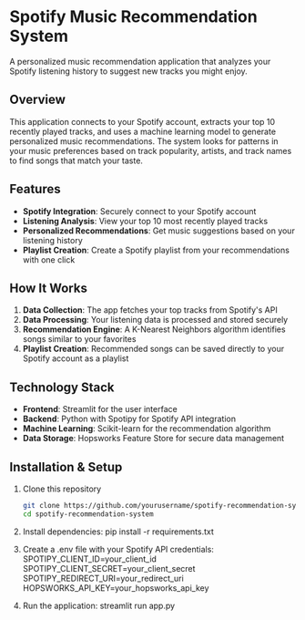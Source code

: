 # Spotify Music Recommendation System

A personalized music recommendation application that analyzes your Spotify listening history to suggest new tracks you might enjoy.

## Overview

This application connects to your Spotify account, extracts your top 10 recently played tracks, and uses a machine learning model to generate personalized music recommendations. The system looks for patterns in your music preferences based on track popularity, artists, and track names to find songs that match your taste.

## Features

- **Spotify Integration**: Securely connect to your Spotify account
- **Listening Analysis**: View your top 10 most recently played tracks
- **Personalized Recommendations**: Get music suggestions based on your listening history
- **Playlist Creation**: Create a Spotify playlist from your recommendations with one click

## How It Works

1. **Data Collection**: The app fetches your top tracks from Spotify's API
2. **Data Processing**: Your listening data is processed and stored securely
3. **Recommendation Engine**: A K-Nearest Neighbors algorithm identifies songs similar to your favorites
4. **Playlist Creation**: Recommended songs can be saved directly to your Spotify account as a playlist

## Technology Stack

- **Frontend**: Streamlit for the user interface
- **Backend**: Python with Spotipy for Spotify API integration
- **Machine Learning**: Scikit-learn for the recommendation algorithm
- **Data Storage**: Hopsworks Feature Store for secure data management

## Installation & Setup

1. Clone this repository
   ```bash
   git clone https://github.com/yourusername/spotify-recommendation-system.git
   cd spotify-recommendation-system

2. Install dependencies:
    pip install -r requirements.txt

3. Create a .env file with your Spotify API credentials:
    SPOTIPY_CLIENT_ID=your_client_id
    SPOTIPY_CLIENT_SECRET=your_client_secret
    SPOTIPY_REDIRECT_URI=your_redirect_uri
    HOPSWORKS_API_KEY=your_hopsworks_api_key

4. Run the application:
    streamlit run app.py